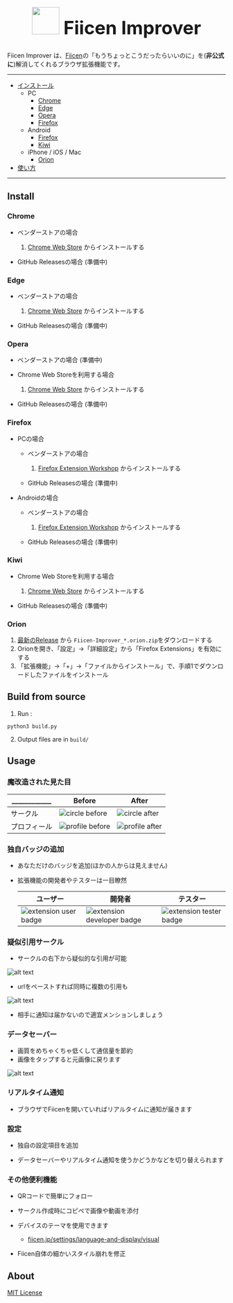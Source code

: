 <h1 align="center" style="font-size: 3em;">
<img src="src/images/logo.svg" style="width: 1.5em; height: 1.5em;" />
Fiicen Improver
</h1>

Fiicen Improver は、[Fiicen](https://fiicen.jp/)の「もうちょっとこうだったらいいのに」を(**非公式に**)解消してくれるブラウザ拡張機能です。

***

* [インストール](#install)
  * PC
    * [Chrome](#chrome)
    * [Edge](#edge)
    * [Opera](#opera)
    * [Firefox](#firefox)
  * Android
    * [Firefox](#firefox)
    * [Kiwi](#kiwi)
  * iPhone / iOS / Mac
    * [Orion](#orion)
* [使い方](#usage)

***

## Install

### Chrome

- ベンダーストアの場合
  1. [Chrome Web Store](https://chromewebstore.google.com/detail/miggmkpomngegffmkmmkmggiogkpjbbc) からインストールする

- GitHub Releasesの場合
  (準備中)

### Edge

- ベンダーストアの場合
  1. [Chrome Web Store](https://chromewebstore.google.com/detail/miggmkpomngegffmkmmkmggiogkpjbbc) からインストールする

- GitHub Releasesの場合
  (準備中)

### Opera

- ベンダーストアの場合
  (準備中)

- Chrome Web Storeを利用する場合
  1. [Chrome Web Store](https://chromewebstore.google.com/detail/miggmkpomngegffmkmmkmggiogkpjbbc) からインストールする

- GitHub Releasesの場合
  (準備中)

### Firefox

* PCの場合

  - ベンダーストアの場合
    1. [Firefox Extension Workshop](https://addons.mozilla.org/ja/firefox/addon/fiicen-improver/) からインストールする

  - GitHub Releasesの場合
    (準備中)

* Androidの場合

  - ベンダーストアの場合
    1. [Firefox Extension Workshop](https://addons.mozilla.org/ja/firefox/addon/fiicen-improver/) からインストールする

  - GitHub Releasesの場合
    (準備中)

### Kiwi

- Chrome Web Storeを利用する場合
  1. [Chrome Web Store](https://chromewebstore.google.com/detail/miggmkpomngegffmkmmkmggiogkpjbbc) からインストールする

- GitHub Releasesの場合
  (準備中)

### Orion

1. [最新のRelease](https://github.com/RasPython3/Fiicen-Improver/releases/latest) から `Fiicen-Improver_*.orion.zip`をダウンロードする
2. Orionを開き、「設定」→「詳細設定」から「Firefox Extensions」を有効にする
3. 「拡張機能」→「+」→「ファイルからインストール」で、手順1でダウンロードしたファイルをインストール

## Build from source

1. Run :
  ```shell
  python3 build.py
  ```

2. Output files are in `build/`

## Usage

### 魔改造された見た目

| ____________ | Before | After |
| -------- | -------- | -------- |
| サークル | ![circle before](<assets/circle-before.png>) | ![circle after](<assets/circle-after.png>) |
| プロフィール | ![profile before](<assets/profile-before.png>) | ![profile after](<assets/profile-after.png>) |

### 独自バッジの追加

* あなただけのバッジを追加(ほかの人からは見えません)
* 拡張機能の開発者やテスターは一目瞭然

  | ユーザー | 開発者 | テスター |
  | -------- | -------- | -------- |
  | ![extension user badge](src/images/badges/user.svg) | ![extension developer badge](src/images/badges/developer.svg) | ![extension tester badge](src/images/badges/tester.svg) |

### 疑似引用サークル

* サークルの右下から疑似的な引用が可能

![alt text](<assets/image1.png>)

* urlをペーストすれば同時に複数の引用も

![alt text](<assets/image2.png>)

* 相手に通知は届かないので適宜メンションしましょう

### データセーバー

* 画質をめちゃくちゃ低くして通信量を節約
* 画像をタップすると元画像に戻ります

![alt text](<assets/image3.png>)

### リアルタイム通知

* ブラウザでFiicenを開いていればリアルタイムに通知が届きます

### 設定

* 独自の設定項目を追加

* データセーバーやリアルタイム通知を使うかどうかなどを切り替えられます

### その他便利機能

* QRコードで簡単にフォロー

* サークル作成時にコピペで画像や動画を添付

* デバイスのテーマを使用できます
  * [fiicen.jp/settings/language-and-display/visual](https://fiicen.jp/settings/language-and-display/visual)

* Fiicen自体の細かいスタイル崩れを修正

## About

[MIT License](License)
